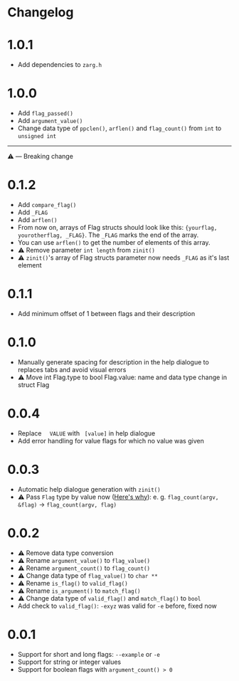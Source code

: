 # Changelog

# 1.0.1

- Add dependencies to `zarg.h`

# 1.0.0

- Add `flag_passed()`
- Add `argument_value()`
- Change data type of `ppclen()`, `arflen()` and `flag_count()` from `int` to `unsigned int`

---

⚠️ — Breaking change

# 0.1.2

-   Add `compare_flag()`
-   Add `_FLAG`
-   Add `arflen()`
-   From now on, arrays of Flag structs should look like this: `{yourflag, yourotherflag, _FLAG}`. The `_FLAG` marks the end of the array.
-   You can use `arflen()` to get the number of elements of this array.
-   ⚠️ Remove parameter `int length` from `zinit()`
-   ⚠️ `zinit()`'s array of Flag structs parameter now needs `_FLAG` as it's last element

# 0.1.1

-   Add minimum offset of 1 between flags and their description

# 0.1.0

-   Manually generate spacing for description in the help dialogue to replaces tabs and avoid visual errors
-   ⚠️ Move int Flag.type to bool Flag.value: name and data type change in struct Flag

# 0.0.4

-   Replace `  VALUE` with ` [value]` in help dialogue
-   Add error handling for value flags for which no value was given

# 0.0.3

-   Automatic help dialogue generation with `zinit()`
-   ⚠️ Pass `Flag` type by value now ([Here's why](https://austinmorlan.com/posts/pass_by_value_vs_pointer/)): e. g. `flag_count(argv, &flag)` -> `flag_count(argv, flag)`

# 0.0.2

-   ⚠️ Remove data type conversion
-   ⚠️ Rename `argument_value()` to `flag_value()`
-   ⚠️ Rename `argument_count()` to `flag_count()`
-   ⚠️ Change data type of `flag_value()` to `char **`
-   ⚠️ Rename `is_flag()` to `valid_flag()`
-   ⚠️ Rename `is_argument()` to `match_flag()`
-   ⚠️ Change data type of `valid_flag()` and `match_flag()` to `bool`
-   Add check to `valid_flag()`: `-exyz` was valid for `-e` before, fixed now

# 0.0.1

-   Support for short and long flags: `--example` or `-e`
-   Support for string or integer values
-   Support for boolean flags with `argument_count() > 0`
